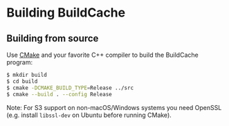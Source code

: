 # Building BuildCache

## Building from source

Use [CMake](https://cmake.org/) and your favorite C++ compiler to build the
BuildCache program:

```bash
$ mkdir build
$ cd build
$ cmake -DCMAKE_BUILD_TYPE=Release ../src
$ cmake --build . --config Release
```

Note: For S3 support on non-macOS/Windows systems you need OpenSSL (e.g. install
`libssl-dev` on Ubuntu before running CMake).

